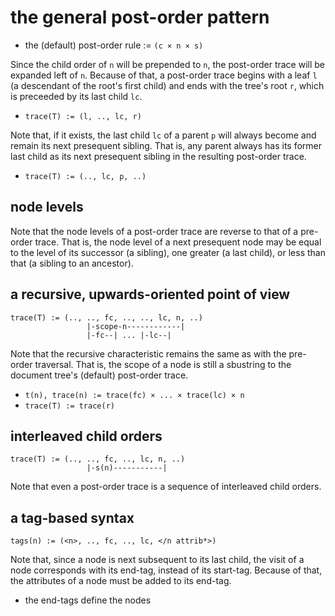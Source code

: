 
<!-- ======================================================================= -->
# the general post-order pattern

* the (default) post-order rule := `(c × n × s)`

Since the child order of `n` will be prepended to `n`, the post-order trace
will be expanded left of `n`. Because of that, a post-order trace begins with
a leaf `l` (a descendant of the root's first child) and ends with the tree's
root `r`, which is preceeded by its last child `lc`.

* `trace(T) := (l, .., lc, r)`

Note that, if it exists, the last child `lc` of a parent `p` will always
become and remain its next presequent sibling. That is, any parent always
has its former last child as its next presequent sibling in the resulting
post-order trace.

* `trace(T) := (.., lc, p, ..)`

<!-- ======================================================================= -->
## node levels

Note that the node levels of a post-order trace are reverse to that of a
pre-order trace. That is, the node level of a next presequent node may be
equal to the level of its successor (a sibling), one greater (a last child),
or less than that (a sibling to an ancestor).

<!-- ======================================================================= -->
## a recursive, upwards-oriented point of view

```
trace(T) := (.., .., fc, .., .., lc, n, ..)
                 |-scope-n------------|
                 |-fc--| ... |-lc--|
```

Note that the recursive characteristic remains the same as with the pre-order
traversal. That is, the scope of a node is still a sbustring to the document
tree's (default) post-order trace.

* `t(n), trace(n) := trace(fc) × ... × trace(lc) × n`
* `trace(T) := trace(r)`

<!-- ======================================================================= -->
## interleaved child orders

```
trace(T) := (.., .., fc, .., lc, n, ..)
                 |-s(n)-----------|
```

Note that even a post-order trace is a sequence of interleaved child orders.

<!-- ======================================================================= -->
## a tag-based syntax

```
tags(n) := (<n>, .., fc, .., lc, </n attrib*>)
```

Note that, since a node is next subsequent to its last child, the visit of
a node corresponds with its end-tag, instead of its start-tag. Because of
that, the attributes of a node must be added to its end-tag.

* the end-tags define the nodes
